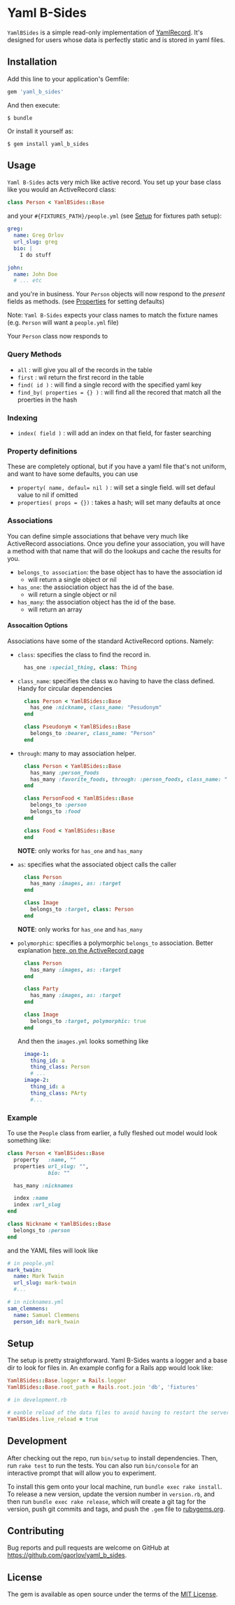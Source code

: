 # Yaml B-Sides

`YamlBSides` is a simple read-only implementation of [YamlRecord](https://github.com/nicotaing/yaml_record). It's designed for users whose data is perfectly static and is stored in yaml files.

## Installation

Add this line to your application's Gemfile:

```ruby
gem 'yaml_b_sides'
```

And then execute:

    $ bundle

Or install it yourself as:

    $ gem install yaml_b_sides

## Usage

`Yaml B-Sides` acts very mich like active record. You set up your base class like you would an ActiveRecord class:

```ruby
class Person < YamlBSides::Base
```

and your `#{FIXTURES_PATH}/people.yml` (see [Setup](#setup) for fixtures path setup):

```yml
greg:
  name: Greg Orlov
  url_slug: greg
  bio: |
    I do stuff

john:
  name: John Doe
  # ... etc
```

and you're in business. Your `Person` objects will now respond to the *present* fields as methods. (see [Properties](#property-definitions) for setting defaults)

Note: `Yaml B-Sides` expects your class names to match the fixture names (e.g. `Person` will want a `people.yml` file)

Your `Person` class now responds to 

### Query Methods

* `all` : will give you all of the records in the table
* `first` : wil return the first record in the table
* `find( id )` : will find a single record with the specified yaml key
* `find_by( properties = {} )` : will find all the recored that match all the proerties in the hash

### Indexing

* `index( field )` : will add an index on that field, for faster searching

### Property definitions

These are completely optional, but if you have a yaml file that's not uniform, and want to have some defaults, you can use

* `property( name, defaul= nil )` : will set a single field. will set defaul value to nil if omitted
* `properties( props = {})` : takes a hash; will set many defaults at once

### Associations

You can define simple associations that behave very much like ActiveRecord associations. Once you define your association, you will have a method with that name that will do the lookups and cache the results for you.

* `belongs_to association`: the base object has to have the association id
  * will return a single object or nil
* `has_one`: the assiociation object has the id of the base. 
  * will return a single object or nil
* `has_many`: the association object has the id of the base.
  * will return an array

#### Assocaition Options

Associations have some of the standard ActiveRecord options. Namely:
* `class`: specifies the class to find the record in.
  
  ```ruby
    has_one :special_thing, class: Thing
  ```

* `class_name`: specifies the class w.o having to have the class defined. Handy for circular dependencies
  
  ```ruby
    class Person < YamlBSides::Base
      has_one :nickname, class_name: "Pesudonym"
    end

    class Pseudonym < YamlBSides::Base
      belongs_to :bearer, class_name: "Person"
    end
  ```

* `through`: many to may association helper. 
  
  ```ruby
    class Person < YamlBSides::Base
      has_many :person_foods
      has_many :favorite_foods, through: :person_foods, class_name: "Food"
    end

    class PersonFood < YamlBSides::Base
      belongs_to :person
      belongs_to :food
    end

    class Food < YamlBSides::Base
    end
  ```
  
  __NOTE__: only works for `has_one` and `has_many`

* `as`: specifies what the associated object calls the caller
  ```ruby
    class Person
      has_many :images, as: :target
    end

    class Image
      belongs_to :target, class: Person
    end
  ```
  __NOTE__: only works for `has_one` and `has_many`

* `polymorphic`: specifies a polymorphic `belongs_to` association. Better explanation [here, on the ActiveRecord page](http://guides.rubyonrails.org/association_basics.html#polymorphic-associations)
  ```ruby
    class Person
      has_many :images, as: :target
    end

    class Party
      has_many :images, as: :target
    end

    class Image
      belongs_to :target, polymorphic: true
    end
  ```
  And then the `images.yml` looks something like
  ```yml
    image-1:
      thing_id: a
      thing_class: Person
      # ...
    image-2:
      thing_id: a
      thing_class: PArty
      #...
  ```

### Example

To use the `People` class from earlier, a fully fleshed out model would look something like:

```ruby
class Person < YamlBSides::Base
  property   :name, ""
  properties url_slug: "",
             bio: ""

  has_many :nicknames

  index :name
  index :url_slug
end

class Nickname < YamlBSides::Base
  belongs_to :person
end

```

and the YAML files will look like

```yml
# in people.yml
mark_twain:
  name: Mark Twain
  url_slug: mark-twain
  #...

# in nicknames.yml
sam_clemmens:
  name: Samuel Clemmens
  person_id: mark_twain
```


## Setup

The setup is pretty straightforward. Yaml B-Sides wants a logger and a base dir to look for files in. An example config for a Rails app would look like:

```ruby
YamlBSides::Base.logger = Rails.logger
YamlBSides::Base.root_path = Rails.root.join 'db', 'fixtures'

# in development.rb

# eanble reload of the data files to avoid having to restart the server for every change
YamlBSides.live_reload = true
```

## Development

After checking out the repo, run `bin/setup` to install dependencies. Then, run `rake test` to run the tests. You can also run `bin/console` for an interactive prompt that will allow you to experiment.

To install this gem onto your local machine, run `bundle exec rake install`. To release a new version, update the version number in `version.rb`, and then run `bundle exec rake release`, which will create a git tag for the version, push git commits and tags, and push the `.gem` file to [rubygems.org](https://rubygems.org).

## Contributing

Bug reports and pull requests are welcome on GitHub at https://github.com/gaorlov/yaml_b_sides.


## License

The gem is available as open source under the terms of the [MIT License](http://opensource.org/licenses/MIT).

